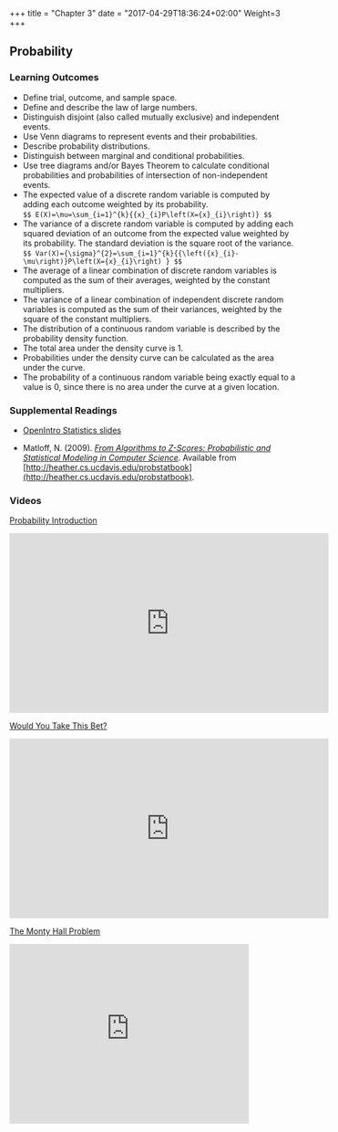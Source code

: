 +++
title = "Chapter 3"
date = "2017-04-29T18:36:24+02:00"
Weight=3
+++

<!-- 
See issue with underscores in MathJax equations here: https://gohugo.io/content-management/formats/#issues-with-markdown
The solution, put backticks (`) around the LaTeX equation
-->

<script type="text/x-mathjax-config">
MathJax.Hub.Config({
  tex2jax: {
    inlineMath: [['$','$'], ['\\(','\\)']],
    displayMath: [['$$','$$'], ['\[','\]']],
    processEscapes: true,
    processEnvironments: true,
    skipTags: ['script', 'noscript', 'style', 'textarea', 'pre'],
    TeX: { equationNumbers: { autoNumber: "AMS" },
         extensions: ["AMSmath.js", "AMSsymbols.js"] }
  }
});
</script>

<script type="text/javascript"
    src="http://cdn.mathjax.org/mathjax/latest/MathJax.js?config=TeX-AMS-MML_HTMLorMML">
</script>

## Probability

### Learning Outcomes

* Define trial, outcome, and sample space.
* Define and describe the law of large numbers.
* Distinguish disjoint (also called mutually exclusive) and independent events.
* Use Venn diagrams to represent events and their probabilities.
* Describe probability distributions.
* Distinguish between marginal and conditional probabilities.
* Use tree diagrams and/or Bayes Theorem to calculate conditional probabilities and probabilities of intersection of non-independent events.
* The expected value of a discrete random variable is computed by adding each outcome weighted by its probability.  
`$$ E(X)=\mu=\sum_{i=1}^{k}{{x}_{i}P\left(X={x}_{i}\right)} $$`
* The variance of a discrete random variable is computed by adding each squared deviation of an outcome from the expected value weighted by its probability. The standard deviation is the square root of the variance.  
`$$ Var(X)={\sigma}^{2}=\sum_{i=1}^{k}{{\left({x}_{i}-\mu\right)}P\left(X={x}_{i}\right) } $$`
* The average of a linear combination of discrete random variables is computed as the sum of their averages, weighted by the constant multipliers.
* The variance of a linear combination of independent discrete random variables is computed as the sum of their variances, weighted by the square of the constant multipliers.
* The distribution of a continuous random variable is described by the probability density function.
* The total area under the density curve is 1.
* Probabilities under the density curve can be calculated as the area under the curve.
* The probability of a continuous random variable being exactly equal to a value is 0, since there is no area under the curve at a given location.


### Supplemental Readings

* [OpenIntro Statistics slides](https://github.com/jbryer/DATA606Fall2019/blob/master/Slides/OpenIntro/chp3.pdf)

* Matloff, N. (2009). [*From Algorithms to Z-Scores: Probabilistic and Statistical Modeling in Computer Science*](https://github.com/jbryer/DATA606Fall2019/blob/master/Textbook/ProbStatBook.pdf?raw=true). Available from [http://heather.cs.ucdavis.edu/probstatbook](http://heather.cs.ucdavis.edu/probstatbook).


### Videos

[Probability Introduction](https://www.youtube.com/watch?list=PLkIselvEzpM5EgoOajhw83Ax_FktnlD6n&v=rG-SLQ2uF8U)

<iframe width="560" height="315" src="https://www.youtube.com/embed/rG-SLQ2uF8U" frameborder="0" allowfullscreen></iframe>

[Would You Take This Bet?](https://www.youtube.com/watch?v=vBX-KulgJ1o)

<iframe width="560" height="315" src="https://www.youtube.com/embed/vBX-KulgJ1o" frameborder="0" allowfullscreen></iframe>

[The Monty Hall Problem](https://www.youtube.com/watch?v=mhlc7peGlGg)

<iframe width="420" height="315" src="https://www.youtube.com/embed/mhlc7peGlGg" frameborder="0" allowfullscreen></iframe>

